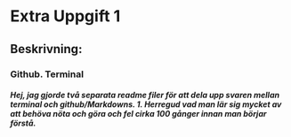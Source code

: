 # Extra Uppgift 1

## Beskrivning: 
### Github. Terminal

##### Hej, jag gjorde två separata readme filer för att dela upp svaren mellan terminal och github/Markdowns. 1.  **Herregud** vad man lär sig mycket av att behöva nöta och göra och fel cirka 100 gånger innan man börjar förstå.
